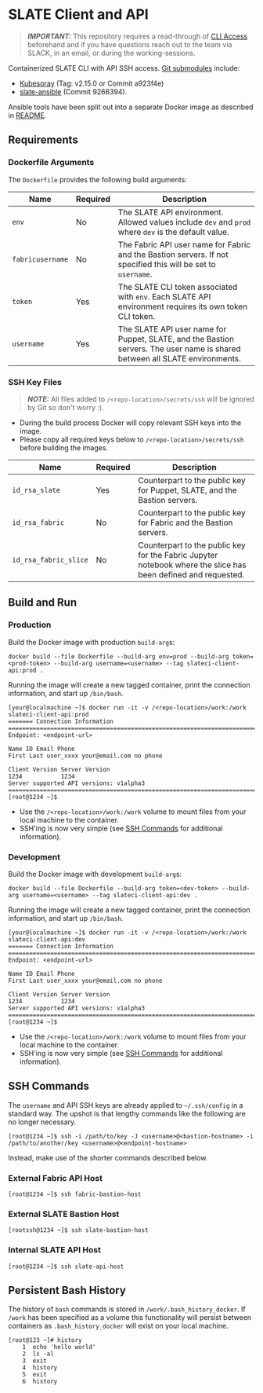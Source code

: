 # SLATE Client and API

> **_IMPORTANT:_** This repository requires a read-through of [CLI Access](https://portal.slateci.io/cli) beforehand and if you have questions reach out to the team via SLACK, in an email, or during the working-sessions.

Containerized SLATE CLI with API SSH access. [Git submodules](https://git-scm.com/book/en/v2/Git-Tools-Submodules) include:
* [Kubespray](https://github.com/kubernetes-sigs/kubespray/tree/a923f4e7c0692229c442b07a531bfb5fc41a23f9) (Tag: v2.15.0 or Commit a923f4e)
* [slate-ansible](https://github.com/slateci/slate-ansible/tree/9266394ecca3b1e7e265f68cb12fe8824114ba85) (Commit 9266394).

Ansible tools have been split out into a separate Docker image as described in [README](ansible/README.md).

## Requirements

### Dockerfile Arguments

The `Dockerfile` provides the following build arguments:

| Name | Required | Description |
| --- | --- | --- |
| `env` | No | The SLATE API environment. Allowed values include `dev` and `prod` where `dev` is the default value. |
| `fabricusername` | No | The Fabric API user name for Fabric and the Bastion servers. If not specified this will be set to `username`. |
| `token` | Yes | The SLATE CLI token associated with `env`. Each SLATE API environment requires its own token CLI token. |
| `username` | Yes | The SLATE API user name for Puppet, SLATE, and the Bastion servers. The user name is shared between all SLATE environments. |

### SSH Key Files

> **_NOTE:_** All files added to `/<repo-location>/secrets/ssh` will be ignored by Git so don't worry :).

* During the build process Docker will copy relevant SSH keys into the image.
* Please copy all required keys below to `/<repo-location>/secrets/ssh` before building the images.

| Name | Required | Description |
| --- | --- | --- |
| `id_rsa_slate` | Yes | Counterpart to the public key for Puppet, SLATE, and the Bastion servers. |
| `id_rsa_fabric` | No | Counterpart to the public key for Fabric and the Bastion servers. |
| `id_rsa_fabric_slice` | No | Counterpart to the public key for the Fabric Jupyter notebook where the slice has been defined and requested. |

## Build and Run

### Production

Build the Docker image with production `build-arg`s:

```shell
docker build --file Dockerfile --build-arg env=prod --build-arg token=<prod-token> --build-arg username=<username> --tag slateci-client-api:prod .
```

Running the image will create a new tagged container, print the connection information, and start up `/bin/bash`.

```shell
[your@localmachine ~]$ docker run -it -v /<repo-location>/work:/work slateci-client-api:prod
======= Connection Information ========================================================================
Endpoint: <endpoint-url>

Name ID Email Phone
First Last user_xxxx your@email.com no phone

Client Version Server Version
1234           1234          
Server supported API versions: v1alpha3
=======================================================================================================
[root@1234 ~]$
```

* Use the `/<repo-location>/work:/work` volume to mount files from your local machine to the container.
* SSH'ing is now very simple (see [SSH Commands](#ssh-commands) for additional information).

### Development

Build the Docker image with development `build-arg`s:

```shell
docker build --file Dockerfile --build-arg token=<dev-token> --build-arg username=<username> --tag slateci-client-api:dev .
```

Running the image will create a new tagged container, print the connection information, and start up `/bin/bash`.

```shell
[your@localmachine ~]$ docker run -it -v /<repo-location>/work:/work slateci-client-api:dev
======= Connection Information ========================================================================
Endpoint: <endpoint-url>

Name ID Email Phone
First Last user_xxxx your@email.com no phone

Client Version Server Version
1234           1234          
Server supported API versions: v1alpha3
=======================================================================================================
[root@1234 ~]$
```

* Use the `/<repo-location>/work:/work` volume to mount files from your local machine to the container.
* SSH'ing is now very simple (see [SSH Commands](#ssh-commands) for additional information).

## SSH Commands

The `username` and API SSH keys are already applied to `~/.ssh/config` in a standard way. The upshot is that lengthy commands like the following are no longer necessary.

```shell
[root@1234 ~]$ ssh -i /path/to/key -J <username>@<bastion-hostname> -i /path/to/another/key <username>@<endpoint-hostname>
```

Instead, make use of the shorter commands described below.

### External Fabric API Host

```shell
[root@1234 ~]$ ssh fabric-bastion-host
```

### External SLATE Bastion Host

```shell
[rootssh@1234 ~]$ ssh slate-bastion-host
```

### Internal SLATE API Host

```shell
[root@1234 ~]$ ssh slate-api-host
```

## Persistent Bash History

The history of `bash` commands is stored in `/work/.bash_history_docker`. If `/work` has been specified as a volume this functionality will persist between containers as `.bash_history_docker` will exist on your local machine.

```shell
[root@123 ~]# history
    1  echo 'hello world'
    2  ls -al
    3  exit
    4  history
    5  exit
    6  history
```